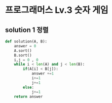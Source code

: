 # 프로그래머스 Lv.3 숫자 게임

## solution 1 정렬 

```python
def solution(A, B):
    answer = 0
    A.sort()
    B.sort()
    i,j = 0 , 0
    while i < len(A) and j < len(B):
        if(A[i] < B[j]):
            answer +=1
            i+=1
            j+=1
        else:
            j+=1
    return answer
```